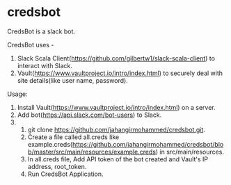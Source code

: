 # credsbot

CredsBot is a slack bot.

CredsBot uses -

1. Slack Scala Client(https://github.com/gilbertw1/slack-scala-client) to interact with Slack.
2. Vault(https://www.vaultproject.io/intro/index.html) to securely deal with site details(like user name, password).

Usage:

1. Install Vault(https://www.vaultproject.io/intro/index.html) on a server.
2. Add bot(https://api.slack.com/bot-users) to Slack. 
3. 1. git clone https://github.com/jahangirmohammed/credsbot.git.
   2. Create a file called all.creds like example.creds(https://github.com/jahangirmohammed/credsbot/blob/master/src/main/resources/example.creds) 
    in src/main/resources.
   3. In all.creds file, Add API token of the bot created and Vault's IP address, root_token.
   4. Run CredsBot Application.